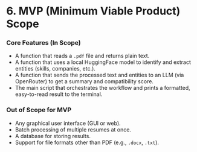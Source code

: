 # 6. MVP (Minimum Viable Product) Scope

### Core Features (In Scope)
* A function that reads a `.pdf` file and returns plain text.
* A function that uses a local HuggingFace model to identify and extract entities (skills, companies, etc.).
* A function that sends the processed text and entities to an LLM (via OpenRouter) to get a summary and compatibility score.
* The main script that orchestrates the workflow and prints a formatted, easy-to-read result to the terminal.

### Out of Scope for MVP
* Any graphical user interface (GUI or web).
* Batch processing of multiple resumes at once.
* A database for storing results.
* Support for file formats other than PDF (e.g., `.docx`, `.txt`).
